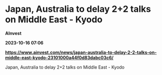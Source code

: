 # Japan, Australia to delay 2+2 talks on Middle East - Kyodo
**AInvest**

**2023-10-16 07:06**

**https://www.ainvest.com/news/japan-australia-to-delay-2-2-talks-on-middle-east-kyodo-23101000a44f0d83dabc03c6/**

Japan, Australia to delay 2+2 talks on Middle East - Kyodo